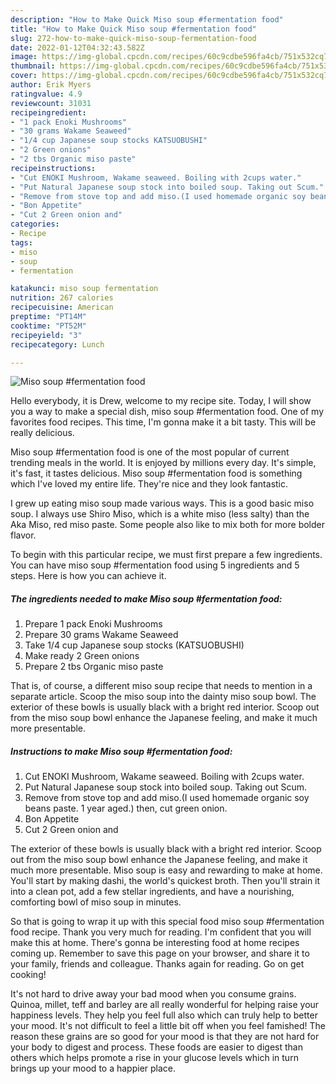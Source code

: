 ```yaml
---
description: "How to Make Quick Miso soup #fermentation food"
title: "How to Make Quick Miso soup #fermentation food"
slug: 272-how-to-make-quick-miso-soup-fermentation-food
date: 2022-01-12T04:32:43.582Z
image: https://img-global.cpcdn.com/recipes/60c9cdbe596fa4cb/751x532cq70/miso-soup-fermentation-food-recipe-main-photo.jpg
thumbnail: https://img-global.cpcdn.com/recipes/60c9cdbe596fa4cb/751x532cq70/miso-soup-fermentation-food-recipe-main-photo.jpg
cover: https://img-global.cpcdn.com/recipes/60c9cdbe596fa4cb/751x532cq70/miso-soup-fermentation-food-recipe-main-photo.jpg
author: Erik Myers
ratingvalue: 4.9
reviewcount: 31031
recipeingredient:
- "1 pack Enoki Mushrooms"
- "30 grams Wakame Seaweed"
- "1/4 cup Japanese soup stocks KATSUOBUSHI"
- "2 Green onions"
- "2 tbs Organic miso paste"
recipeinstructions:
- "Cut ENOKI Mushroom, Wakame seaweed. Boiling with 2cups water."
- "Put Natural Japanese soup stock into boiled soup. Taking out Scum."
- "Remove from stove top and add miso.(I used homemade organic soy beans paste. 1 year aged.) then, cut green onion."
- "Bon Appetite"
- "Cut 2 Green onion and"
categories:
- Recipe
tags:
- miso
- soup
- fermentation

katakunci: miso soup fermentation 
nutrition: 267 calories
recipecuisine: American
preptime: "PT14M"
cooktime: "PT52M"
recipeyield: "3"
recipecategory: Lunch

---
```



![Miso soup #fermentation food](https://img-global.cpcdn.com/recipes/60c9cdbe596fa4cb/751x532cq70/miso-soup-fermentation-food-recipe-main-photo.jpg)

Hello everybody, it is Drew, welcome to my recipe site. Today, I will show you a way to make a special dish, miso soup #fermentation food. One of my favorites food recipes. This time, I'm gonna make it a bit tasty. This will be really delicious.

Miso soup #fermentation food is one of the most popular of current trending meals in the world. It is enjoyed by millions every day. It's simple, it's fast, it tastes delicious. Miso soup #fermentation food is something which I've loved my entire life. They're nice and they look fantastic.

I grew up eating miso soup made various ways. This is a good basic miso soup. I always use Shiro Miso, which is a white miso (less salty) than the Aka Miso, red miso paste. Some people also like to mix both for more bolder flavor.


To begin with this particular recipe, we must first prepare a few ingredients. You can have miso soup #fermentation food using 5 ingredients and 5 steps. Here is how you can achieve it.

<!--inarticleads1-->

##### The ingredients needed to make Miso soup #fermentation food:

1. Prepare 1 pack Enoki Mushrooms
1. Prepare 30 grams Wakame Seaweed
1. Take 1/4 cup Japanese soup stocks (KATSUOBUSHI)
1. Make ready 2 Green onions
1. Prepare 2 tbs Organic miso paste


That is, of course, a different miso soup recipe that needs to mention in a separate article. Scoop the miso soup into the dainty miso soup bowl. The exterior of these bowls is usually black with a bright red interior. Scoop out from the miso soup bowl enhance the Japanese feeling, and make it much more presentable. 

<!--inarticleads2-->

##### Instructions to make Miso soup #fermentation food:

1. Cut ENOKI Mushroom, Wakame seaweed. Boiling with 2cups water.
1. Put Natural Japanese soup stock into boiled soup. Taking out Scum.
1. Remove from stove top and add miso.(I used homemade organic soy beans paste. 1 year aged.) then, cut green onion.
1. Bon Appetite
1. Cut 2 Green onion and


The exterior of these bowls is usually black with a bright red interior. Scoop out from the miso soup bowl enhance the Japanese feeling, and make it much more presentable. Miso soup is easy and rewarding to make at home. You&#39;ll start by making dashi, the world&#39;s quickest broth. Then you&#39;ll strain it into a clean pot, add a few stellar ingredients, and have a nourishing, comforting bowl of miso soup in minutes. 

So that is going to wrap it up with this special food miso soup #fermentation food recipe. Thank you very much for reading. I'm confident that you will make this at home. There's gonna be interesting food at home recipes coming up. Remember to save this page on your browser, and share it to your family, friends and colleague. Thanks again for reading. Go on get cooking!

It's not hard to drive away your bad mood when you consume grains. Quinoa, millet, teff and barley are all really wonderful for helping raise your happiness levels. They help you feel full also which can truly help to better your mood. It's not difficult to feel a little bit off when you feel famished! The reason these grains are so good for your mood is that they are not hard for your body to digest and process. These foods are easier to digest than others which helps promote a rise in your glucose levels which in turn brings up your mood to a happier place.
